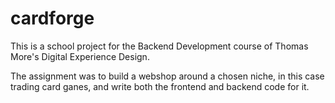# cardforge

This is a school project for the Backend Development course of Thomas More's Digital Experience Design. 

The assignment was to build a webshop around a chosen niche, in this case trading card ganes, and write both the frontend and backend code for it.